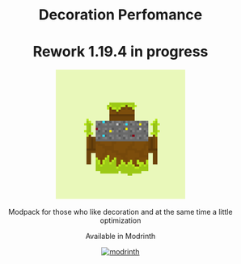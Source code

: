 <h1 align="center">Decoration Perfomance</h1>
<h1 align="center">Rework 1.19.4 in progress</h1>
<p align="center" style="text-align: center">
  <a href="https://github.com/lostopkk/Decoration-Perfomance">
    <img alt="Deco Peform" src="./Deco Peform.PNG" width="256" height="256"/>
  </a>
</p>
<p align="center">
    Modpack for those who like decoration and at the same time a little optimization
</p>
<p align="center">
    Available in Modrinth
</p>
<p align="center">
   <a href="https://modrinth.com/modpack/decoration-perfomance">
    <img alt="modrinth" src="https://github.com/modrinth/art/blob/main/Branding/Mark/mark-dark.svg" width="64" height="64"/>
    </a>
</p>


